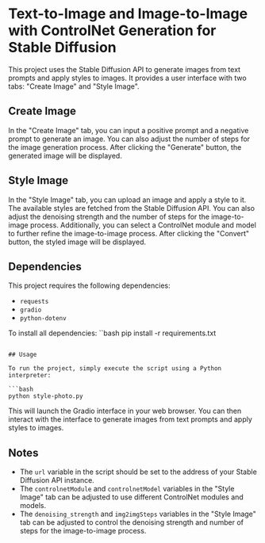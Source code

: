 # Text-to-Image and Image-to-Image with ControlNet Generation for Stable Diffusion

This project uses the Stable Diffusion API to generate images from text prompts and apply styles to images. It provides a user interface with two tabs: "Create Image" and "Style Image".

## Create Image

In the "Create Image" tab, you can input a positive prompt and a negative prompt to generate an image. You can also adjust the number of steps for the image generation process. After clicking the "Generate" button, the generated image will be displayed.

## Style Image

In the "Style Image" tab, you can upload an image and apply a style to it. The available styles are fetched from the Stable Diffusion API. You can also adjust the denoising strength and the number of steps for the image-to-image process. Additionally, you can select a ControlNet module and model to further refine the image-to-image process. After clicking the "Convert" button, the styled image will be displayed.

## Dependencies

This project requires the following dependencies:

- `requests`
- `gradio`
- `python-dotenv`

To install all dependencies:
``bash
pip install -r requirements.txt
```

## Usage

To run the project, simply execute the script using a Python interpreter:

```bash
python style-photo.py
```

This will launch the Gradio interface in your web browser. You can then interact with the interface to generate images from text prompts and apply styles to images.

## Notes

- The `url` variable in the script should be set to the address of your Stable Diffusion API instance.
- The `controlnetModule` and `controlnetModel` variables in the "Style Image" tab can be adjusted to use different ControlNet modules and models.
- The `denoising_strength` and `img2imgSteps` variables in the "Style Image" tab can be adjusted to control the denoising strength and number of steps for the image-to-image process.